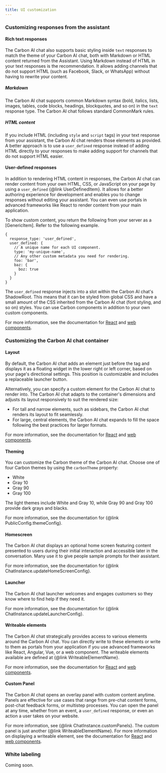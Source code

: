 ```yaml
---
title: UI customization
---
```


### Customizing responses from the assistant

#### Rich text responses

The Carbon AI chat also supports basic styling inside `text` responses to match the theme of your Carbon AI chat, both with Markdown or HTML content returned from the Assistant. Using Markdown instead of HTML in your text responses is the recommendation. It allows adding channels that do not support HTML (such as Facebook, Slack, or WhatsApp) without having to rewrite your content.

##### Markdown

The Carbon AI chat supports common Markdown syntax (bold, italics, lists, images, tables, code blocks, headings, blockquotes, and so on) in the `text` response type. The Carbon AI chat follows standard CommonMark rules.

##### HTML content

If you include HTML (including `style` and `script` tags) in your text response from your assistant, the Carbon AI chat renders those elements as provided. A better approach is to use a `user_defined` response instead of adding HTML directly to your responses to make adding support for channels that do not support HTML easier.

#### User-defined responses

In addition to rendering HTML content in responses, the Carbon AI chat can render content from your own HTML, CSS, or JavaScript on your page by using a `user_defined` {@link UserDefinedItem}. It allows for a better authoring experience for development and enables you to change responses without editing your assistant. You can even use portals in advanced frameworks like React to render content from your main application.

To show custom content, you return the following from your server as a [GenericItem]. Refer to the following example.

```
{
  response_type: 'user_defined',
  user_defined: {
    // A unique name for each UI component.
    type: 'my-unique-name',
    // Any other custom metadata you need for rendering.
    foo: 'bar',
    baz: {
      boz: true
    }
  }
}

```

The `user_defined` response injects into a slot within the Carbon AI chat's ShadowRoot. This means that it can be styled from global CSS and have a small amount of the CSS inherited from the Carbon AI chat (font styling, and so on) styles. You can use Carbon components in addition to your own custom components.

For more information, see the documentation for [React](React.md) and [web components](WebComponent.md).

### Customizing the Carbon AI chat container

#### Layout

By default, the Carbon AI chat adds an element just before the </body> tag and displays it as a floating widget in the lower right or left corner, based on your page's directional settings. This position is customizable and includes a replaceable launcher button.

Alternatively, you can specify a custom element for the Carbon AI chat to render into. The Carbon AI chat adapts to the container's dimensions and adjusts its layout responsively to suit the rendered size:

- For tall and narrow elements, such as sidebars, the Carbon AI chat renders its layout to fit seamlessly.
- For large, central elements, the Carbon AI chat expands to fill the space following the best practices for larger formats.

For more information, see the documentation for [React](React.md) and [web components](WebComponent.md).

#### Theming

You can customize the Carbon theme of the Carbon AI chat. Choose one of four Carbon themes by using the `carbonTheme` property:

- White
- Gray 10
- Gray 90
- Gray 100

The light themes include White and Gray 10, while Gray 90 and Gray 100 provide dark grays and blacks.

For more information, see the documentation for {@link PublicConfig.themeConfig}.

#### Homescreen

The Carbon AI chat displays an optional home screen featuring content presented to users during their initial interaction and accessible later in the conversation. Many use it to give people sample prompts for their assistant.

For more information, see the documentation for {@link ChatInstance.updateHomeScreenConfig}.

#### Launcher

The Carbon AI chat launcher welcomes and engages customers so they know where to find help if they need it.

For more information, see the documentation for {@link ChatInstance.updateLauncherConfig}.

#### Writeable elements

The Carbon AI chat strategically provides access to various elements around the Carbon AI chat. You can directly write to these elements or write to them as portals from your application if you use advanced frameworks like React, Angular, Vue, or a web component. The writeable elements available are defined at {@link WriteableElementName}.

For more information, see the documentation for [React](React.md) and [web components](WebComponent.md).

#### Custom Panel

The Carbon AI chat opens an overlay panel with custom content anytime. Panels are effective for use cases that range from pre-chat content forms, post-chat feedback forms, or multistep processes. You can open the panel at any time, whether from an event, a `user_defined` response, or even an action a user takes on your website.

For more information, see {@link ChatInstance.customPanels}. The custom panel is just another {@link WriteableElementName}. For more information on displaying a writeable element, see the documentation for [React](React.md) and [web components](WebComponent.md).

### White labeling

Coming soon.
